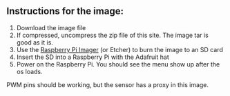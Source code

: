 ## Instructions for the image:

1) Download the image file
2) If compressed, uncompress the zip file of this site.  The image tar is good as it is.
3) Use the [Raspberry Pi Imager](https://www.raspberrypi.org/software/) (or Etcher) to burn the image to an SD card
4) Insert the SD into a Raspberry Pi with the Adafruit hat
5) Power on the Raspberry Pi. You should see the menu show up after the os loads.

PWM pins should be working, but the sensor has a proxy in this image.
